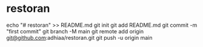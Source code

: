 # restoran
echo "# restoran" >> README.md
git init
git add README.md
git commit -m "first commit"
git branch -M main
git remote add origin git@github.com:adhiaa/restoran.git
git push -u origin main
